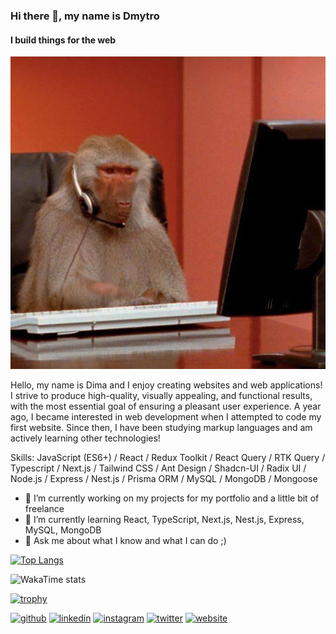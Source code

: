 ### Hi there 👋, my name is Dmytro
#### I build things for the web
<p align="center">
  <img src="./photo_2024-01-05_10-48-53.jpg" title="hover text">
</p>

Hello, my name is Dima and I enjoy creating websites and web applications! I strive to produce high-quality, visually appealing, and functional results, with the most essential goal of ensuring a pleasant user experience. A year ago, I became interested in web development when I attempted to code my first website. Since then, I have been studying markup languages and am actively learning other technologies!

Skills: JavaScript (ES6+) / React / Redux Toolkit / React Query / RTK Query / Typescript / Next.js / Tailwind CSS / Ant Design / Shadcn-UI / Radix UI / Node.js / Express / Nest.js / Prisma ORM / MySQL / MongoDB / Mongoose

- 🔭 I’m currently working on my projects for my portfolio and a little bit of freelance
- 🌱 I’m currently learning React, TypeScript, Next.js, Nest.js, Express, MySQL, MongoDB
- 💬 Ask me about what I know and what I can do ;)



[![Top Langs](https://github-readme-stats.vercel.app/api/top-langs/?username=denvudd&theme=transparent)](https://github.com/anuraghazra/github-readme-stats)

![WakaTime stats](https://github-readme-stats.vercel.app/api/wakatime?username=@denvud&theme=transparent)  

[![trophy](https://github-profile-trophy.vercel.app/?username=denvudd&theme=onedark)](https://github.com/ryo-ma/github-profile-trophy)



[<img src='https://cdn.jsdelivr.net/npm/simple-icons@3.0.1/icons/github.svg' alt='github' height='40'>](https://github.com/denvudd)  [<img src='https://cdn.jsdelivr.net/npm/simple-icons@3.0.1/icons/linkedin.svg' alt='linkedin' height='40'>](https://www.linkedin.com/in/https://www.linkedin.com/in/yurindmytro//)  [<img src='https://cdn.jsdelivr.net/npm/simple-icons@3.0.1/icons/instagram.svg' alt='instagram' height='40'>](https://www.instagram.com/https://www.instagram.com/denvudd/?hl=uk/)  [<img src='https://cdn.jsdelivr.net/npm/simple-icons@3.0.1/icons/twitter.svg' alt='twitter' height='40'>](https://twitter.com/https://twitter.com/denvud91)  [<img src='https://cdn.jsdelivr.net/npm/simple-icons@3.0.1/icons/icloud.svg' alt='website' height='40'>](https://dmytro-yurin-portfolio.vercel.app/)  

